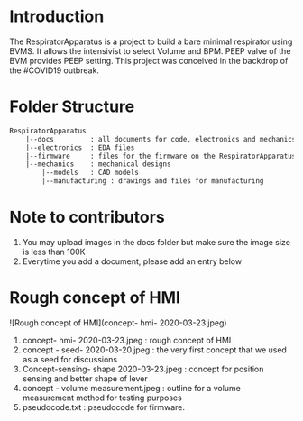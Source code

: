 # Introduction

The RespiratorApparatus is a project to build a bare minimal respirator using BVMS. 
It allows the intensivist to select Volume and BPM. PEEP valve of the BVM provides PEEP setting.
This project was conceived in the backdrop of the #COVID19 outbreak.


# Folder Structure

```txt
RespiratorApparatus
    |--docs 		: all documents for code, electronics and mechanics.
    |--electronics	: EDA files
    |--firmware		: files for the firmware on the RespiratorApparatus
    |--mechanics	: mechanical designs
	    |--models	: CAD models
	    |--manufacturing : drawings and files for manufacturing
```

# Note to contributors

1. You may upload images in the docs folder but make sure the image size is less than 100K 
2. Everytime you add a document, please add an entry below 

# Rough concept of HMI

![Rough concept of HMI](concept- hmi- 2020-03-23.jpeg)

1. concept- hmi- 2020-03-23.jpeg : rough concept of HMI
2. concept - seed- 2020-03-20.jpeg : the very first concept that we used as a seed for discussions
3. Concept-sensing- shape 2020-03-23.jpeg : concept for position sensing and better shape of lever
4. concept - volume measurement.jpeg : outline for a volume measurement method for testing purposes
5. pseudocode.txt : pseudocode for firmware.

